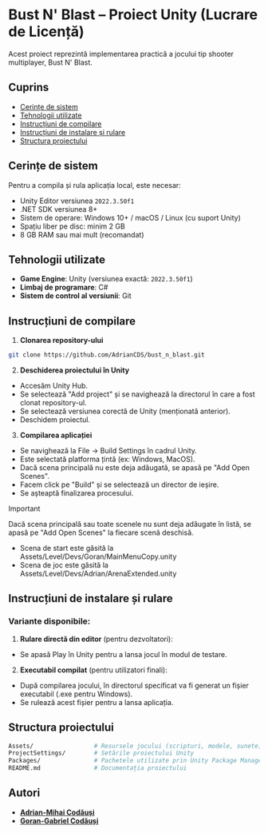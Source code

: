 # Bust N' Blast – Proiect Unity (Lucrare de Licență)

Acest proiect reprezintă implementarea practică a jocului tip shooter multiplayer, Bust N' Blast.

## Cuprins
- [Cerințe de sistem](#cerințe-de-sistem)
- [Tehnologii utilizate](#tehnologii-utilizate)
- [Instrucțiuni de compilare](#instrucțiuni-de-compilare)
- [Instrucțiuni de instalare și rulare](#instrucțiuni-de-instalare-și-rulare)
- [Structura proiectului](#structura-proiectului)

## Cerințe de sistem

Pentru a compila și rula aplicația local, este necesar:

- Unity Editor versiunea `2022.3.50f1`
- .NET SDK versiunea 8+
- Sistem de operare: Windows 10+ / macOS / Linux (cu suport Unity)
- Spațiu liber pe disc: minim 2 GB
- 8 GB RAM sau mai mult (recomandat)

## Tehnologii utilizate

- **Game Engine**: Unity (versiunea exactă: `2022.3.50f1`)
- **Limbaj de programare**: C#
- **Sistem de control al versiunii**: Git

## Instrucțiuni de compilare

1. **Clonarea repository-ului**

```bash
git clone https://github.com/AdrianCDS/bust_n_blast.git
```

2. **Deschiderea proiectului în Unity**

- Accesăm Unity Hub.
- Se selectează "Add project" și se navighează la directorul în care a fost clonat repository-ul.
- Se selectează versiunea corectă de Unity (menționată anterior).
- Deschidem proiectul.

3. **Compilarea aplicației**

- Se navighează la File → Build Settings în cadrul Unity.
- Este selectată platforma țintă (ex: Windows, MacOS).
- Dacă scena principală nu este deja adăugată, se apasă pe "Add Open Scenes".
- Facem click pe "Build" și se selectează un director de ieșire.
- Se așteaptă finalizarea procesului.

> [!IMPORTANT]
> Dacă scena principală sau toate scenele nu sunt deja adăugate în listă, se apasă pe "Add Open Scenes" la fiecare scenă deschisă.
> - Scena de start este găsită la Assets/Level/Devs/Goran/MainMenuCopy.unity
> - Scena de joc este găsită la Assets/Level/Devs/Adrian/ArenaExtended.unity

## Instrucțiuni de instalare și rulare

### Variante disponibile:

1. **Rulare directă din editor** (pentru dezvoltatori):
- Se apasă Play în Unity pentru a lansa jocul în modul de testare.

2. **Executabil compilat** (pentru utilizatori finali):
- După compilarea jocului, în directorul specificat va fi generat un fișier executabil (.exe pentru Windows).
- Se rulează acest fișier pentru a lansa aplicația.

## Structura proiectului

```bash
Assets/                 # Resursele jocului (scripturi, modele, sunete, etc.)
ProjectSettings/        # Setările proiectului Unity
Packages/               # Pachetele utilizate prin Unity Package Manager
README.md               # Documentația proiectului
```

## Autori

- [**Adrian-Mihai Codăuși**](https://github.com/AdrianCDS)
- [**Goran-Gabriel Codăuși**](https://github.com/goran-cds)
